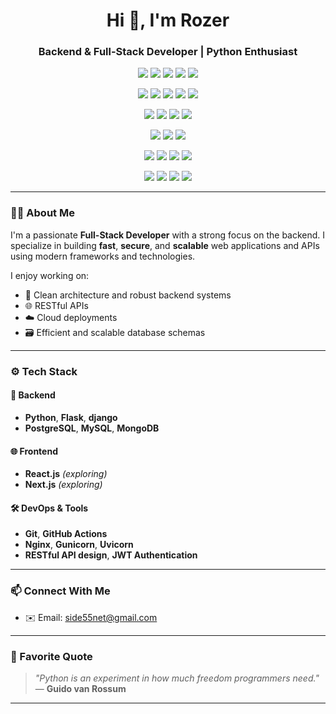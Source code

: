 <h1 align="center">Hi 👋, I'm Rozer </h1>
<h3 align="center">Backend & Full-Stack Developer | Python Enthusiast</h3>

<!-- 🐍 Backend Technologies -->
<p align="center" >
  <img src="https://img.shields.io/badge/Python-3776AB?style=for-the-badge&logo=python&logoColor=white" />
  <img src="https://img.shields.io/badge/Flask-000000?style=for-the-badge&logo=flask&logoColor=white" />
  <img src="https://img.shields.io/badge/Django-092E20?style=for-the-badge&logo=django&logoColor=white" />
  <img src="https://img.shields.io/badge/JavaScript-333333?style=for-the-badge&logo=javascript&logoColor=F7DF1E" />
  <img src="https://img.shields.io/badge/Next.js-000000?style=for-the-badge&logo=nextdotjs&logoColor=white" />

  
</p>



<!-- 🎨 Frontend Technologies -->
<p align="center">
  <img src="https://img.shields.io/badge/HTML5-E34F26?style=for-the-badge&logo=html5&logoColor=white" />
  <img src="https://img.shields.io/badge/CSS3-1572B6?style=for-the-badge&logo=css3&logoColor=white" />
  <img src="https://img.shields.io/badge/TailwindCSS-06B6D4?style=for-the-badge&logo=tailwind-css&logoColor=white" />
  <img src="https://img.shields.io/badge/Jinja-524B4B?style=for-the-badge&logo=jinja&logoColor=white" />
  <img src="https://img.shields.io/badge/React-20232A?style=for-the-badge&logo=react&logoColor=61DAFB" />
</p>

<!-- 🗄️ Databases -->
<p align="center">
  <img src="https://img.shields.io/badge/PostgreSQL-4169E1?style=for-the-badge&logo=postgresql&logoColor=white" />
  <img src="https://img.shields.io/badge/MySQL-00758F?style=for-the-badge&logo=mysql&logoColor=white" />
  <img src="https://img.shields.io/badge/Redis-DC382D?style=for-the-badge&logo=redis&logoColor=white" />
  <img src="https://img.shields.io/badge/MongoDB-47A248?style=for-the-badge&logo=mongodb&logoColor=white" />
</p>

<!-- 💻 Operating Systems -->
<p align="center">
  <img src="https://img.shields.io/badge/Windows-0078D6?style=for-the-badge&logo=windows&logoColor=white" />
  <img src="https://img.shields.io/badge/Ubuntu-E95420?style=for-the-badge&logo=ubuntu&logoColor=white" />
  <img src="https://img.shields.io/badge/Ubuntu_Server-E95420?style=for-the-badge&logo=ubuntu&logoColor=ffffff" />
</p>

<p align="center">
  <img src="https://img.shields.io/badge/VS_Code-0078D7?style=for-the-badge&logo=visual-studio-code&logoColor=white" />
  <img src="https://img.shields.io/badge/VSCodium-3C4048?style=for-the-badge&logo=codium&logoColor=white" />
  <img src="https://img.shields.io/badge/PyCharm-7CB518?style=for-the-badge&logo=pycharm&logoColor=white" />
  <img src="https://img.shields.io/badge/Bash-20232A?style=for-the-badge&logo=gnu-bash&logoColor=white" />
</p>

<p align="center">
  <img src="https://img.shields.io/badge/GitHub-181717?style=for-the-badge&logo=github&logoColor=white" />
  <img src="https://img.shields.io/badge/GitLab-FCA121?style=for-the-badge&logo=gitlab&logoColor=white" />
  <img src="https://img.shields.io/badge/Git-F05032?style=for-the-badge&logo=git&logoColor=white" />
  <img src="https://img.shields.io/badge/Open%20Source-228B22?style=for-the-badge&logo=opensourceinitiative&logoColor=white" />
</p>


<!-- README.md -->

---

### 🧑‍💻 About Me

I'm a passionate **Full-Stack Developer** with a strong focus on the backend. I specialize in building **fast**, **secure**, and **scalable** web applications and APIs using modern frameworks and technologies.

I enjoy working on:
- 🧠 Clean architecture and robust backend systems  
- 🌐 RESTful APIs  
- ☁️ Cloud deployments  
- 🗃️ Efficient and scalable database schemas

---

### ⚙️ Tech Stack

#### 🚀 Backend
- **Python**, **Flask**, **django**
- **PostgreSQL**, **MySQL**, **MongoDB**

#### 🌐 Frontend
- **React.js** *(exploring)*  
- **Next.js** *(exploring)*

#### 🛠️ DevOps & Tools
- **Git**, **GitHub Actions**
- **Nginx**, **Gunicorn**, **Uvicorn**
- **RESTful API design**, **JWT Authentication**

---

### 📫 Connect With Me

- ✉️ Email: [side55net@gmail.com](mailto:side55net@gmail.com)

---

### 🧩 Favorite Quote

> *"Python is an experiment in how much freedom programmers need."*  
> — **Guido van Rossum**

---

